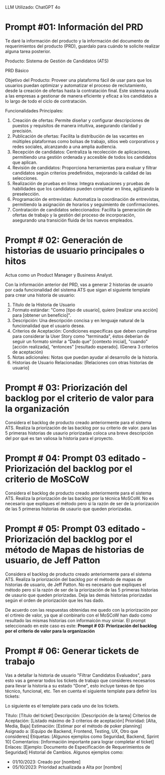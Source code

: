 LLM Utilizado: ChatGPT 4o

# Prompt #01: Información del PRD

Te daré la información del producto y la información del documento de requerimientos del producto (PRD), guardalo para cuándo te solicite realizar alguna tarea posterior.

Producto: Sistema de Gestión de Candidatos (ATS)

PRD Básico

Objetivo del Producto: Proveer una plataforma fácil de usar para que los usuarios puedan optimizar y automatizar el proceso de reclutamiento, desde la creación de ofertas hasta la contratación final. Este sistema ayuda a las empresas a gestionar de manera eficiente y eficaz a los candidatos a lo largo de todo el ciclo de contratación.

Funcionalidades Principales:
1. Creación de ofertas: Permite diseñar y configurar descripciones de puestos y requisitos de manera intuitiva, asegurando claridad y precisión.
2. Publicación de ofertas: Facilita la distribución de las vacantes en múltiples plataformas como bolsas de trabajo, sitios web corporativos y redes sociales, alcanzando a una amplia audiencia.
3. Recepción de candidatos: Centraliza la recolección de aplicaciones, permitiendo una gestión ordenada y accesible de todos los candidatos que aplican.
4. Revisión de candidatos: Proporciona herramientas para evaluar y filtrar candidatos según criterios predefinidos, mejorando la calidad de las selecciones.
5. Realización de pruebas en línea: Integra evaluaciones y pruebas de habilidades que los candidatos pueden completar en línea, agilizando la preselección.
6. Programación de entrevistas: Automatiza la coordinación de entrevistas, permitiendo la asignación de horarios y seguimiento de confirmaciones.
7. Contratación de candidatos seleccionados: Facilita la generación de ofertas de trabajo y la gestión del proceso de incorporación, asegurando una transición fluida de los nuevos empleados.

# Prompt # 02: Generación de historias de usuario principales o hitos

Actua como un Product Manager y Business Analyst.

Con la información anterior del PRD, vas a generar 2 historias de usuario por cada funcionalidad del sistema ATS que sigan el siguiente template para crear una historia de usuario:

1. Título de la Historia de Usuario
2. Formato estándar: "Como [tipo de usuario], quiero [realizar una acción] para [obtener un beneficio]".
3. Descripción: Una descripción concisa y en lenguaje natural de la funcionalidad que el usuario desea.
4. Criterios de Aceptación: Condiciones específicas que deben cumplirse para considerar la User Story como "terminada", éstos deberian de seguir un formato similar a “Dado que” [contexto inicial], "cuando” [acción realizada], “entonces” [resultado esperado]. (Genera 3 criterios de aceptación)
5. Notas adicionales:  Notas que puedan ayudar al desarrollo de la historia.
6. Historias de Usuario Relacionadas: [Relaciones con otras historias de usuario]

# Prompt # 03: Priorización del backlog por el criterio de valor para la organización

Considera el backlog de producto creado anteriormente para el sistema ATS.
Realiza la priorización de las backlog por su criterio de valor. para las 5 primeras historias de usaurio priorizadas coloca una breve descripción del por qué es tan valiosa la historia para el proyecto.

# Prompt # 04: Prompt 03 editado - Priorización del backlog por el criterio de MoSCoW

Considera el backlog de producto creado anteriormente para el sistema ATS.
Realiza la priorización de las backlog por la técnica MoSCoW. No es necesario que expliques el método pero si la razón de ser de la priorización de las 5 primeras historias de usaurio que queden priorizadas.

# Prompt # 05: Prompt 03 editado - Priorización del backlog por el método de Mapas de historias de usuario, de Jeff Patton

Considera el backlog de producto creado anteriormente para el sistema ATS.
Realiza la priorización del backlog por el método de mapas de historias de usuario, de Jeff Patton. No es necesario que expliques el método pero si la razón de ser de la priorización de las 5 primeras historias de usaurio que queden priorizadas. Deja las demás historias priorizadas según el orden de priorización que les has dado.

De acuerdo con las respuestas obtenidas me quedo con la priorización por el crtireio de valor, ya que al conbinarlo con el MoSCoW han dado como resultado las mismas historias con informaicón muy simiar.
El prompt seleccionado en este caso es este:
**Prompt # 03: Priorización del backlog por el criterio de valor para la organización**

# Prompt # 06: Generar tickets de trabajo

Vas a detallar la historia de usuario "Filtrar Candidatos Evaluados", para esto vas a generar todos los tickets de trabajo que consideres necesarios para llevar la historia a su estado "Done", esto incluye tareas de tipo técnico, funcional, etc. Ten en cuenta el siguiente template para definir los tickets:

Lo siguiente es el template para cada uno de los tickets.

Título: [Título del ticket]
Descripción: [Descripción de la tarea]
Criterios de Aceptación: [Listado máximo de 3 criterios de aceptación]
Prioridad: [Alta, Media, Baja]
Estimación: [Estimar por el método de poker planning]
Asignado a: [Equipo de Backend, Frontend, Testing, UX, Otro que consideres]
Etiquetas: [Algunos ejemplos como Seguridad, Backend, Sprint 10]
Comentarios: [Información importante para lograr completar el ticket]
Enlaces: [Ejemplo: Documento de Especificación de Requerimientos de Seguridad]
Historial de Cambios. Algunos ejemplos como:
- 01/10/2023: Creado por [nombre]
- 05/10/2023: Prioridad actualizada a Alta por [nombre]

